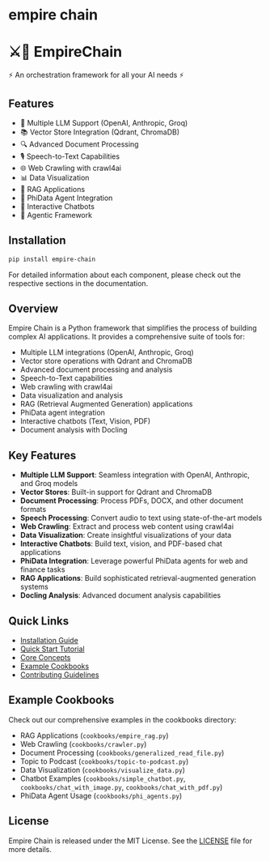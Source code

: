 # empire chain

# ⚔️🔗 EmpireChain

⚡ An orchestration framework for all your AI needs ⚡

## Features

- 🤖 Multiple LLM Support (OpenAI, Anthropic, Groq)
- 📚 Vector Store Integration (Qdrant, ChromaDB)
- 🔍 Advanced Document Processing
- 🎙️ Speech-to-Text Capabilities
- 🌐 Web Crawling with crawl4ai
- 📊 Data Visualization
- 🎯 RAG Applications
- 🤝 PhiData Agent Integration
- 💬 Interactive Chatbots
- 🤖 Agentic Framework

## Installation

```bash
pip install empire-chain
```

For detailed information about each component, please check out the respective sections in the documentation.

## Overview

Empire Chain is a Python framework that simplifies the process of building complex AI applications. It provides a comprehensive suite of tools for:

- Multiple LLM integrations (OpenAI, Anthropic, Groq)
- Vector store operations with Qdrant and ChromaDB
- Advanced document processing and analysis
- Speech-to-Text capabilities
- Web crawling with crawl4ai
- Data visualization and analysis
- RAG (Retrieval Augmented Generation) applications
- PhiData agent integration
- Interactive chatbots (Text, Vision, PDF)
- Document analysis with Docling

## Key Features

- **Multiple LLM Support**: Seamless integration with OpenAI, Anthropic, and Groq models
- **Vector Stores**: Built-in support for Qdrant and ChromaDB
- **Document Processing**: Process PDFs, DOCX, and other document formats
- **Speech Processing**: Convert audio to text using state-of-the-art models
- **Web Crawling**: Extract and process web content using crawl4ai
- **Data Visualization**: Create insightful visualizations of your data
- **Interactive Chatbots**: Build text, vision, and PDF-based chat applications
- **PhiData Integration**: Leverage powerful PhiData agents for web and finance tasks
- **RAG Applications**: Build sophisticated retrieval-augmented generation systems
- **Docling Analysis**: Advanced document analysis capabilities

## Quick Links

- [Installation Guide](getting-started/installation.md)
- [Quick Start Tutorial](getting-started/quickstart.md)
- [Core Concepts](user-guide/core-concepts.md)
- [Example Cookbooks](tutorials/empire-rag.md)
- [Contributing Guidelines](contributing.md)

## Example Cookbooks

Check out our comprehensive examples in the cookbooks directory:
- RAG Applications (`cookbooks/empire_rag.py`)
- Web Crawling (`cookbooks/crawler.py`)
- Document Processing (`cookbooks/generalized_read_file.py`)
- Topic to Podcast (`cookbooks/topic-to-podcast.py`)
- Data Visualization (`cookbooks/visualize_data.py`)
- Chatbot Examples (`cookbooks/simple_chatbot.py`, `cookbooks/chat_with_image.py`, `cookbooks/chat_with_pdf.py`)
- PhiData Agent Usage (`cookbooks/phi_agents.py`)

## License

Empire Chain is released under the MIT License. See the [LICENSE](https://github.com/manas95826/empire-chain/blob/main/LICENSE) file for more details. 